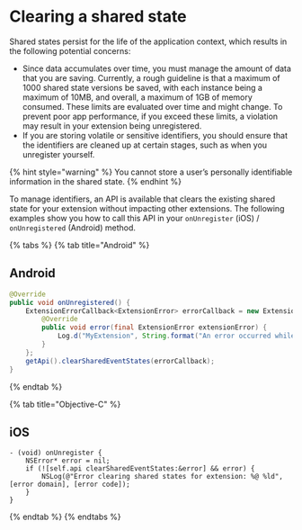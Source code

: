 # Clearing a shared state

Shared states persist for the life of the application context, which results in the following potential concerns:

* Since data accumulates over time, you must manage the amount of data that you are saving. Currently, a rough guideline is that a maximum of 1000 shared state versions be saved, with each instance being a maximum of 10MB, and overall, a maximum of 1GB of memory consumed. These limits are evaluated over time and might change. To prevent poor app performance, if you exceed these limits, a violation may result in your extension being unregistered.
* If you are storing volatile or sensitive identifiers, you should ensure that the identifiers are cleaned up at certain stages, such as when you unregister yourself.    

{% hint style="warning" %}
You cannot store a user’s personally identifiable information in the shared state.
{% endhint %}

To manage identifiers, an API is available that clears the existing shared state for your extension without impacting other extensions. The following examples show you how to call this API in your `onUnregister` (iOS) / `onUnregistered` (Android) method.

{% tabs %}
{% tab title="Android" %}
## Android

```java
@Override
public void onUnregistered() {
    ExtensionErrorCallback<ExtensionError> errorCallback = new ExtensionErrorCallback<ExtensionError>() {
        @Override
        public void error(final ExtensionError extensionError) {
            Log.d("MyExtension", String.format("An error occurred while clearing the shared states %d %s", extensionError.getErrorCode(), extensionError.getErrorName()));
        }
    };
    getApi().clearSharedEventStates(errorCallback);
}
```
{% endtab %}

{% tab title="Objective-C" %}
## iOS

```text
- (void) onUnregister {
    NSError* error = nil;
    if (![self.api clearSharedEventStates:&error] && error) {
        NSLog(@"Error clearing shared states for extension: %@ %ld", [error domain], [error code]);
    }
}
```
{% endtab %}
{% endtabs %}

